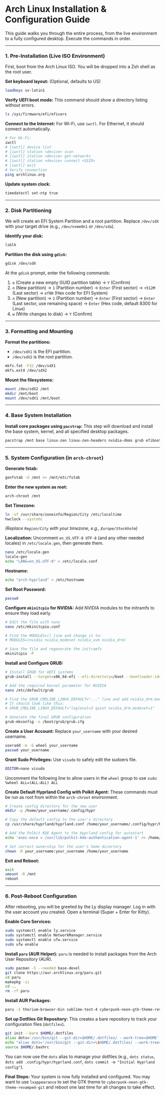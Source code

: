 # Arch Linux Installation & Configuration Guide

This guide walks you through the entire process, from the live environment to a fully configured desktop. Execute the commands in order.

---

### 1. Pre-Installation (Live ISO Environment)

First, boot from the Arch Linux ISO. You will be dropped into a Zsh shell as the root user.

**Set keyboard layout:**
(Optional, defaults to US)
```bash
loadkeys sv-latin1
```

**Verify UEFI boot mode:**
This command should show a directory listing without errors.
```bash
ls /sys/firmware/efi/efivars
```

**Connect to the Internet:**
For Wi-Fi, use `iwctl`. For Ethernet, it should connect automatically.
```bash
# For Wi-Fi:
iwctl
# [iwctl] device list
# [iwctl] station <device> scan
# [iwctl] station <device> get-networks
# [iwctl] station <device> connect <SSID>
# [iwctl] exit
# Verify connection
ping archlinux.org
```

**Update system clock:**
```bash
timedatectl set-ntp true
```

---

### 2. Disk Partitioning

We will create an EFI System Partition and a root partition. Replace `/dev/sdX` with your target drive (e.g., `/dev/nvme0n1` or `/dev/sda`).

**Identify your disk:**
```bash
lsblk
```

**Partition the disk using `gdisk`:**
```bash
gdisk /dev/sdX
```
At the `gdisk` prompt, enter the following commands:
1.  `o` (Create a new empty GUID partition table) -> `Y` (Confirm)
2.  `n` (New partition) -> `1` (Partition number) -> `Enter` (First sector) -> `+512M` (Last sector) -> `ef00` (Hex code for EFI System)
3.  `n` (New partition) -> `2` (Partition number) -> `Enter` (First sector) -> `Enter` (Last sector, use remaining space) -> `Enter` (Hex code, default 8300 for Linux)
4.  `w` (Write changes to disk) -> `Y` (Confirm)

---

### 3. Formatting and Mounting

**Format the partitions:**
*   `/dev/sdX1` is the EFI partition.
*   `/dev/sdX2` is the root partition.
```bash
mkfs.fat -F32 /dev/sdX1
mkfs.ext4 /dev/sdX2
```

**Mount the filesystems:**
```bash
mount /dev/sdX2 /mnt
mkdir /mnt/boot
mount /dev/sdX1 /mnt/boot
```

---

### 4. Base System Installation

**Install core packages using `pacstrap`:**
This step will download and install the base system, kernel, and all specified desktop packages.
```bash
pacstrap /mnt base linux-zen linux-zen-headers nvidia-dkms grub efibootmgr networkmanager hyprland hyprlock ly hyprpaper wofi dunst wl-clipboard grim slurp cliphist polkit-kde-agent kitty thunar nano pipewire pipewire-pulse wireplumber pavucontrol steam lutris wine gamemode git nvtop ufw lxappearance ttf-jetbrains-mono-nerd-font
```

---

### 5. System Configuration (in `arch-chroot`)

**Generate fstab:**
```bash
genfstab -U /mnt >> /mnt/etc/fstab
```

**Enter the new system as root:**
```bash
arch-chroot /mnt
```

**Set Timezone:**
```bash
ln -sf /usr/share/zoneinfo/Region/City /etc/localtime
hwclock --systohc
```
*(Replace `Region/City` with your timezone, e.g., `Europe/Stockholm`)*

**Localization:**
Uncomment `en_US.UTF-8 UTF-8` (and any other needed locales) in `/etc/locale.gen`, then generate them.
```bash
nano /etc/locale.gen
locale-gen
echo "LANG=en_US.UTF-8" > /etc/locale.conf
```

**Hostname:**
```bash
echo "arch-hyprland" > /etc/hostname
```

**Set Root Password:**
```bash
passwd
```

**Configure `mkinitcpio` for NVIDIA:**
Add NVIDIA modules to the initramfs to ensure they load early.
```bash
# Edit the file with nano
nano /etc/mkinitcpio.conf

# Find the MODULES=() line and change it to:
# MODULES=(nvidia nvidia_modeset nvidia_uvm nvidia_drm)

# Save the file and regenerate the initramfs
mkinitcpio -P
```

**Install and Configure GRUB:**
```bash
# Install GRUB for UEFI systems
grub-install --target=x86_64-efi --efi-directory=/boot --bootloader-id=ARCH

# Add the required kernel parameter for NVIDIA
nano /etc/default/grub

# Find the GRUB_CMDLINE_LINUX_DEFAULT="..." line and add nvidia_drm.modeset=1
# It should look like this:
# GRUB_CMDLINE_LINUX_DEFAULT="loglevel=3 quiet nvidia_drm.modeset=1"

# Generate the final GRUB configuration
grub-mkconfig -o /boot/grub/grub.cfg
```

**Create a User Account:**
Replace `your_username` with your desired username.
```bash
useradd -m -G wheel your_username
passwd your_username
```

**Grant Sudo Privileges:**
Use `visudo` to safely edit the sudoers file.
```bash
EDITOR=nano visudo
```
Uncomment the following line to allow users in the `wheel` group to use `sudo`:
`%wheel ALL=(ALL:ALL) ALL`

**Create Default Hyprland Config with Polkit Agent:**
These commands must be run as root from within the `arch-chroot` environment.
```bash
# Create config directory for the new user
mkdir -p /home/your_username/.config/hypr

# Copy the default config to the user's directory
cp /usr/share/hyprland/hyprland.conf /home/your_username/.config/hypr/hyprland.conf

# Add the Polkit KDE Agent to the Hyprland config for autostart
echo 'exec-once = /usr/lib/polkit-kde-authentication-agent-1' >> /home/your_username/.config/hypr/hyprland.conf

# Set correct ownership for the user's home directory
chown -R your_username:your_username /home/your_username
```

**Exit and Reboot:**
```bash
exit
umount -R /mnt
reboot
```

---

### 6. Post-Reboot Configuration

After rebooting, you will be greeted by the Ly display manager. Log in with the user account you created. Open a terminal (Super + Enter for Kitty).

**Enable Core Services:**
```bash
sudo systemctl enable ly.service
sudo systemctl enable NetworkManager.service
sudo systemctl enable ufw.service
sudo ufw enable
```

**Install `paru` (AUR Helper):**
`paru` is needed to install packages from the Arch User Repository (AUR).
```bash
sudo pacman -S --needed base-devel
git clone https://aur.archlinux.org/paru.git
cd paru
makepkg -si
cd ..
rm -rf paru
```

**Install AUR Packages:**
```bash
paru -S thorium-browser-bin sublime-text-4 cyberpunk-neon-gtk-theme-revamped-git
```

**Set up Dotfiles Git Repository:**
This creates a bare repository to track your configuration files (`dotfiles`).
```bash
git init --bare $HOME/.dotfiles
alias dots='/usr/bin/git --git-dir=$HOME/.dotfiles/ --work-tree=$HOME'
echo "alias dots='/usr/bin/git --git-dir=\$HOME/.dotfiles/ --work-tree=\$HOME'" >> $HOME/.bashrc
source $HOME/.bashrc
```
You can now use the `dots` alias to manage your dotfiles (e.g., `dots status`, `dots add .config/hypr/hyprland.conf`, `dots commit -m "Initial Hyprland config"`).

**Final Steps:**
Your system is now fully installed and configured. You may want to use `lxappearance` to set the GTK theme to `cyberpunk-neon-gtk-theme-revamped-git` and reboot one last time for all changes to take effect.

